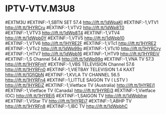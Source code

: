 # IPTV-VTV.M3U8
#EXTM3U 
#EXTINF:-1,SBTN SET 57.4 http://ift.tt/1dWpaKI 
#EXTINF:-1,VTV1 http://ift.tt/1HYRCru 
#EXTINF:-1,VTV2 http://ift.tt/1dWp8T0 
#EXTINF:-1,VTV3 http://ift.tt/1dWp8T4 
#EXTINF:-1,VTV4 http://ift.tt/1dWpb0Y 
#EXTINF:-1,VTV5 http://ift.tt/1dWpb10 
#EXTINF:-1,VTV6 http://ift.tt/1HYRE2F 
#EXTINF:-1,VTc1 http://ift.tt/1HYRE2 
#EXTINF:-1,VTc2 http://ift.tt/1dWp99o 
#EXTINF:-1,VTc10 http://ift.tt/1HYRCry 
#EXTINF:-1,HTV7 http://ift.tt/1dWpb16 
#EXTINF:-1,HTV9 http://ift.tt/1HYREiV 
#EXTINF:-1,S Channel 54.4 http://ift.tt/1dWp99q 
#EXTINF:-1,VNA TV 57.3 http://ift.tt/1HYRFmY 
#EXTINF:-1,VBS TELEVISION Channel 57.6 http://ift.tt/1HYRFn0 
#EXTINF:-1,VIETBAY TELEVISION 1.4 KAXT http://ift.tt/1GfjQbN
#EXTINF:-1,KVLA TV CHANNEL 56.5 http://ift.tt/1HYRFn4 
#EXTINF:-1,LITTLE SAIGON TV ( LSTV ) http://ift.tt/1HYREiZ 
#EXTINF:-1,Vietface TV (Australia) http://ift.tt/1HYREj1 
#EXTINF:-1,Vietface TV (Canada) http://ift.tt/1HYREj3 
#EXTINF:-1,Vietface (OC) http://ift.tt/1HYREj5 
#EXTINF:-1,SAIGON TV http://ift.tt/1dWpbhw 
#EXTINF:-1,VStar TV http://ift.tt/1HYREj7 
#EXTINF:-1,ABHP TV http://ift.tt/1HYRFn8 
#EXTINF:-1,IBC TV http://ift.tt/1dWpbhC
